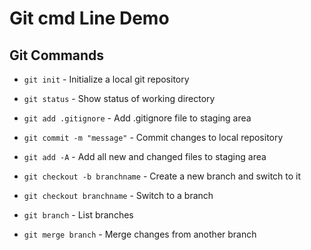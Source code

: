 # Git cmd Line Demo

## Git Commands

* `git init` - Initialize a local git repository

* `git status` - Show status of working directory

* `git add .gitignore` - Add .gitignore file to staging area

* `git commit -m "message"` - Commit changes to local repository

* `git add -A` - Add all new and changed files to staging area

* `git checkout -b branchname` - Create a new branch and switch to it

* `git checkout branchname` - Switch to a branch

* `git branch` - List branches

* `git merge branch` - Merge changes from another branch